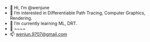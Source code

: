 - 👋 Hi, I’m @wenjune
- 👀 I’m interested in Differentiable Path Tracing, Computer Graphics, Rendering.
- 🌱 I’m currently learning ML, DRT.
- 💞️ ~~~~
- 📫 wenjun.9707@gmail.com

<!---
wenjune/wenjune is a ✨ special ✨ repository because its `README.md` (this file) appears on your GitHub profile.
You can click the Preview link to take a look at your changes.
--->
